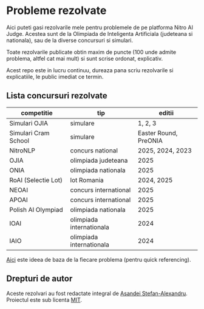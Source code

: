 # Probleme rezolvate

Aici puteti gasi rezolvarile mele pentru problemele de pe platforma Nitro AI Judge. Acestea sunt de la Olimpiada de Inteligenta Artificiala (judeteana si nationala), sau de la diverse concursuri si simulari.

Toate rezolvarile publicate obtin maxim de puncte (100 unde admite problema, altfel cat mai mult) si sunt scrise ordonat, explicativ.

Acest repo este in lucru continuu, dureaza pana scriu rezolvarile si explicatiile, le public imediat ce termin.

## Lista concursuri rezolvate

| competitie           | tip                      | editii                |
| -------------------- | ------------------------ | --------------------- |
| Simulari OJIA        | simulare                 | 1, 2, 3               |
| Simulari Cram School | simulare                 | Easter Round, PreONIA |
| NitroNLP             | concurs national         | 2025, 2024, 2023      |
| OJIA                 | olimpiada judeteana      | 2025                  |
| ONIA                 | olimpiada nationala      | 2025                  |
| RoAI (Selectie Lot)  | lot Romania              | 2024, 2025            |
| NEOAI                | concurs international    | 2025                  |
| APOAI                | concurs international    | 2025                  |
| Polish AI Olympiad   | olimpiada nationala      | 2025                  |
| IOAI                 | olimpiada internationala | 2024                  |
| IAIO                 | olimpiada internationala | 2024                  |

[Aici](./00-guide/rezolvari.md) este ideea de baza de la fiecare problema (pentru quick referencing).

## Drepturi de autor

Aceste rezolvari au fost redactate integral de [Asandei Stefan-Alexandru](https://asandei.com). Proiectul este sub licenta [MIT](License).
